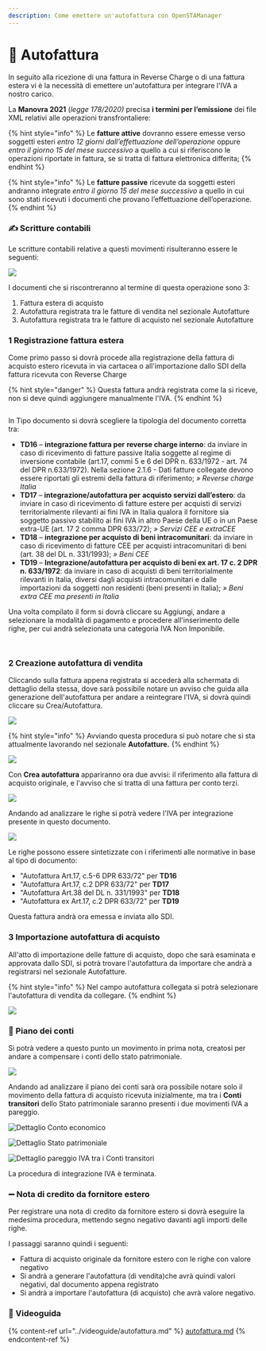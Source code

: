 ```yaml
---
description: Come emettere un'autofattura con OpenSTAManager
---
```


# 👏 Autofattura

In seguito alla ricezione di una fattura in Reverse Charge o di una fattura estera vi è la necessità di emettere un'autofattura per integrare l'IVA a nostro carico.

La **Manovra 2021** (_legge 178/2020)_ precisa **i termini per l’emissione** dei file XML relativi alle operazioni transfrontaliere:

{% hint style="info" %}
Le **fatture attive** dovranno essere emesse verso soggetti esteri _entro 12 giorni dall’effettuazione_ _dell’operazione_ oppure _entro il giorno 15 del mese successivo_ a quello a cui si riferiscono le operazioni riportate in fattura, se si tratta di fattura elettronica differita;
{% endhint %}

{% hint style="info" %}
Le **fatture passive** ricevute da soggetti esteri andranno integrate _entro il giorno 15 del mese successivo_ a quello in cui sono stati ricevuti i documenti che provano l’effettuazione dell’operazione.
{% endhint %}

### ✍️ Scritture contabili

Le scritture contabili relative a questi movimenti risulteranno essere le seguenti:

![](<../../.gitbook/assets/image (290).png>)

I documenti che si riscontreranno al termine di questa operazione sono 3:

1. Fattura estera di acquisto
2. Autofattura registrata tra le fatture di vendita nel sezionale Autofatture
3. Autofattura registrata tra le fatture di acquisto nel sezionale Autofatture

### 1️ Registrazione fattura estera

Come primo passo si dovrà procede alla registrazione della fattura di acquisto estero ricevuta in via cartacea o all'importazione dallo SDI della fattura ricevuta con Reverse Charge

{% hint style="danger" %}
Questa fattura andrà registrata come la si riceve, non si deve quindi aggiungere manualmente l'IVA.
{% endhint %}

<figure><img src="../../.gitbook/assets/immagine (155).png" alt=""><figcaption></figcaption></figure>

In Tipo documento si dovrà scegliere la tipologia del documento corretta tra:

* **TD16** – **integrazione fattura per** **reverse charge interno**: da inviare in caso di ricevimento di fatture passive Italia soggette al regime di inversione contabile (art.17, commi 5 e 6 del DPR n. 633/1972 - art. 74 del DPR n.633/1972). Nella sezione 2.1.6 - Dati fatture collegate devono essere riportati gli estremi della fattura di riferimento; _» Reverse charge Italia_
* **TD17** – **integrazione/autofattura per** **acquisto servizi dall’estero**: da inviare in caso di ricevimento di fatture estere per acquisti di servizi territorialmente rilevanti ai fini IVA in Italia qualora il fornitore sia soggetto passivo stabilito ai fini IVA in altro Paese della UE o in un Paese extra-UE (art. 17 2 comma DPR 633/72); _» Servizi CEE e extraCEE_
* **TD18** – **integrazione per acquisto di beni intracomunitari**: da inviare in caso di ricevimento di fatture CEE per acquisti intracomunitari di beni (art. 38 del DL n. 331/1993); _» Beni CEE_
* **TD19** – **Integrazione/autofattura per acquisto di beni ex art. 17 c. 2 DPR n. 633/1972**: da inviare in caso di acquisti di beni territorialmente rilevanti in Italia, diversi dagli acquisti intracomunitari e dalle importazioni da soggetti non residenti (beni presenti in Italia); _» Beni extra CEE ma presenti in Italia_

Una volta compilato il form si dovrà cliccare su Aggiungi, andare a selezionare la modalità di pagamento e procedere all'inserimento delle righe, per cui andrà selezionata una categoria IVA Non Imponibile.

<figure><img src="../../.gitbook/assets/immagine (152).png" alt=""><figcaption></figcaption></figure>

<figure><img src="../../.gitbook/assets/immagine (154).png" alt=""><figcaption></figcaption></figure>

### 2️ Creazione autofattura di vendita

Cliccando sulla fattura appena registrata si accederà alla schermata di dettaglio della stessa, dove sarà possibile notare un avviso che guida alla generazione dell'autofattura per andare a reintegrare l'IVA, si dovrà quindi cliccare su Crea/Autofattura.

![](<../../.gitbook/assets/image (643).png>)

{% hint style="info" %}
Avviando questa procedura si può notare che si sta attualmente lavorando nel sezionale **Autofatture.**
{% endhint %}

![](<../../.gitbook/assets/image (634).png>)

Con **Crea autofattura** appariranno ora due avvisi: il riferimento alla fattura di acquisto originale, e l'avviso che si tratta di una fattura per conto terzi.

![](<../../.gitbook/assets/image (597).png>)

Andando ad analizzare le righe si potrà vedere l'IVA per integrazione presente in questo documento.

![](<../../.gitbook/assets/image (622).png>)

Le righe possono essere sintetizzate con i riferimenti alle normative in base al tipo di documento:

* "Autofattura Art.17, c.5-6 DPR 633/72" per **TD16**
* "Autofattura Art.17, c.2 DPR 633/72" per **TD17**&#x20;
* "Autofattura Art.38 del DL n. 331/1993" per **TD18**
* "Autofattura ex Art.17, c.2 DPR 633/72" per **TD19**

Questa fattura andrà ora emessa e inviata allo SDI.

### 3️ Importazione autofattura di acquisto

All'atto di importazione delle fatture di acquisto, dopo che sarà esaminata e approvata dallo SDI, si potrà trovare l'autofattura da importare che andrà a registrarsi nel sezionale Autofatture.

{% hint style="info" %}
Nel campo autofattura collegata si potrà selezionare l'autofattura di vendita da collegare.
{% endhint %}

![](<../../.gitbook/assets/image (600).png>)

### 📕 Piano dei conti

Si potrà vedere a questo punto un movimento in prima nota, creatosi per andare a compensare i conti dello stato patrimoniale.

![](<../../.gitbook/assets/immagine (4).png>)

Andando ad analizzare il piano dei conti sarà ora possibile notare solo il movimento della fattura di acquisto ricevuta inizialmente, ma tra i **Conti transitori** dello Stato patrimoniale saranno presenti i due movimenti IVA a pareggio.

![Dettaglio Conto economico](<../../.gitbook/assets/image (299).png>)

![Dettaglio Stato patrimoniale](<../../.gitbook/assets/image (293).png>)

![Dettaglio pareggio IVA tra i Conti transitori](<../../.gitbook/assets/image (289).png>)

La procedura di integrazione IVA è terminata.

### ➖ Nota di credito da fornitore estero

Per registrare una nota di credito da fornitore estero si dovrà eseguire la medesima procedura, mettendo segno negativo davanti agli importi delle righe.&#x20;

I passaggi saranno quindi i seguenti:

* Fattura di acquisto originale da fornitore estero con le righe con valore negativo
* Si andrà a generare l'autofattura (di vendita)che avrà quindi valori negativi, dal documento appena registrato
* Si andrà a importare l'autofattura (di acquisto) che avrà valore negativo.

### 🎥 Videoguida

{% content-ref url="../videoguide/autofattura.md" %}
[autofattura.md](../videoguide/autofattura.md)
{% endcontent-ref %}
